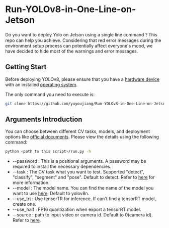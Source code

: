 # Run-YOLOv8-in-One-Line-on-Jetson

Do you want to deploy Yolo on Jetson using a single line command？This repo can help you achieve. Considering that red error messages during the environment setup process can potentially affect everyone's mood, we have decided to hide most of the warnings and error messages.

## Getting Start

Before deploying YOLOv8, please ensure that you have a [hardware device](https://www.seeedstudio.com/reComputer-J4011-p-5585.html?queryID=7e0c2522ee08fd79748dfc07645fdd96&objectID=5585&indexName=bazaar_retailer_products) with an installed [operating system](https://wiki.seeedstudio.com/reComputer_J4012_Flash_Jetpack/).

The only command you need to execute is:

```sh
git clone https://github.com/yuyoujiang/Run-YOLOv8-in-One-Line-on-Jetson && python Run-YOLOv8-in-One-Line-on-Jetson/run.py <password>
```

## Arguments Introduction

You can choose between different CV tasks, models, and deployment options like [official documents](https://docs.ultralytics.com/).
Please view the details using the following command:

```sh
python <path to this script>/run.py -h
```

- --password  : This is a positional arguments. A password may be required to install the necessary dependencies.
- --task : The CV task what you want to test. Supported "detect", "classify", "segment" and "pose". Default to detect. Refer to [here](https://docs.ultralytics.com/tasks/) for more information.
- --model : The model name. You can find the name of the model you want to use [here](https://docs.ultralytics.com/models/yolov8/#supported-modes). Default to yolov8n.
- --use_trt : Use tensorTR for inference. If can't find a tensorRT model, create one.
- --use_half : FP16 quantization when export a tensorRT model.
- --source : path to input video or camera id. Default to 0(camera id). Refer to [here](https://docs.ultralytics.com/modes/).
